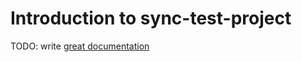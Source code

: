 # Introduction to sync-test-project

TODO: write [great documentation](http://jacobian.org/writing/what-to-write/)
